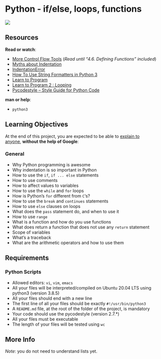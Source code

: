 <h1>Python - if/else, loops, functions</h1>
<p><img src="https://s3.amazonaws.com/intranet-projects-files/holbertonschool-higher-level_programming+/233/code.png" /></p>
<h2>Resources</h2>
<p><strong>Read or watch</strong>:</p>
<ul>
<li><a title="More Control Flow Tools" href="https://intranet.hbtn.io/rltoken/X77zAIll3ePP3gA-eUSiiA" target="_blank" rel="noopener">More Control Flow Tools</a>&nbsp;(<em>Read until &ldquo;4.6. Defining Functions&rdquo; included</em>)</li>
<li><a title="Myths about Indentation" href="https://intranet.hbtn.io/rltoken/9j7nz3OpHxQfSzbNaLAHzw" target="_blank" rel="noopener">Myths about Indentation</a></li>
<li><a title="IndentationError" href="https://intranet.hbtn.io/rltoken/2JgLsB5c9CpN5xkYS9wMKQ" target="_blank" rel="noopener">IndentationError</a></li>
<li><a title="How To Use String Formatters in Python 3" href="https://intranet.hbtn.io/rltoken/Bt4ISTvUyfB6lFxEoL3NwQ" target="_blank" rel="noopener">How To Use String Formatters in Python 3</a></li>
<li><a title="Learn to Program" href="https://intranet.hbtn.io/rltoken/_ypsz26oeSiVs65IuRPwUA" target="_blank" rel="noopener">Learn to Program</a></li>
<li><a title="Learn to Program 2 : Looping" href="https://intranet.hbtn.io/rltoken/_ypsz26oeSiVs65IuRPwUA" target="_blank" rel="noopener">Learn to Program 2 : Looping</a></li>
<li><a title="Pycodestyle -- Style Guide for Python Code" href="https://intranet.hbtn.io/rltoken/8D5JdrayXbe3ZzPWr335dQ" target="_blank" rel="noopener">Pycodestyle &ndash; Style Guide for Python Code</a></li>
</ul>
<p><strong>man or help</strong>:</p>
<ul>
<li><code>python3</code></li>
</ul>
<h2>Learning Objectives</h2>
<p>At the end of this project, you are expected to be able to&nbsp;<a title="explain to anyone" href="https://intranet.hbtn.io/rltoken/cpnHPq4-L7SEER4Skw0Cbw" target="_blank" rel="noopener">explain to anyone</a>,&nbsp;<strong>without the help of Google</strong>:</p>
<h3>General</h3>
<ul>
<li>Why Python programming is awesome</li>
<li>Why indentation is so important in Python</li>
<li>How to use the&nbsp;<code>if</code>,&nbsp;<code>if ... else</code>&nbsp;statements</li>
<li>How to use comments</li>
<li>How to affect values to variables</li>
<li>How to use the&nbsp;<code>while</code>&nbsp;and&nbsp;<code>for</code>&nbsp;loops</li>
<li>How is Python&rsquo;s&nbsp;<code>for</code>&nbsp;different from&nbsp;<code>C</code>&lsquo;s?</li>
<li>How to use the&nbsp;<code>break</code>&nbsp;and&nbsp;<code>continues</code>&nbsp;statements</li>
<li>How to use&nbsp;<code>else</code>&nbsp;clauses on loops</li>
<li>What does the&nbsp;<code>pass</code>&nbsp;statement do, and when to use it</li>
<li>How to use&nbsp;<code>range</code></li>
<li>What is a function and how do you use functions</li>
<li>What does return a function that does not use any&nbsp;<code>return</code>&nbsp;statement</li>
<li>Scope of variables</li>
<li>What&rsquo;s a traceback</li>
<li>What are the arithmetic operators and how to use them</li>
</ul>
<h2>Requirements</h2>
<h3>Python Scripts</h3>
<ul>
<li>Allowed editors:&nbsp;<code>vi</code>,&nbsp;<code>vim</code>,&nbsp;<code>emacs</code></li>
<li>All your files will be interpreted/compiled on Ubuntu 20.04 LTS using python3 (version 3.8.5)</li>
<li>All your files should end with a new line</li>
<li>The first line of all your files should be exactly&nbsp;<code>#!/usr/bin/python3</code></li>
<li>A&nbsp;<code>README.md</code>&nbsp;file, at the root of the folder of the project, is mandatory</li>
<li>Your code should use the pycodestyle (version 2.7.*)</li>
<li>All your files must be executable</li>
<li>The length of your files will be tested using&nbsp;<code>wc</code></li>
</ul>
<h2>More Info</h2>
<p><em>Note</em>: you do not need to understand lists yet.</p>
<p>&nbsp;</p>